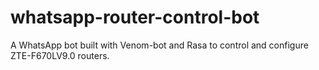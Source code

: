 # whatsapp-router-control-bot
A WhatsApp bot built with Venom-bot and Rasa to control and configure ZTE-F670LV9.0 routers.
